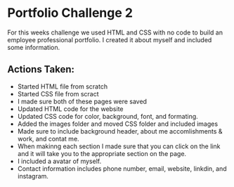 # Portfolio Challenge 2

For this weeks challenge we used HTML and CSS with no code to build an employee professional portfolio. I created it about myself and included some information. 

## Actions Taken:
* Started HTML file from scratch
* Started CSS file from scract
* I made sure both of these pages were saved
* Updated HTML code for the website 
* Updated CSS code for color, background, font, and formating.
* Added the images folder and moved CSS folder and included images
* Made sure to include background header, about me accomlishments & work, and contat me.
* When makinng each section I made sure that you can click on the link and it will take you to the appropriate section on the page. 
* I included a avatar of myself. 
* Contact information includes phone number, email,  website, linkdin, and instagram. 


